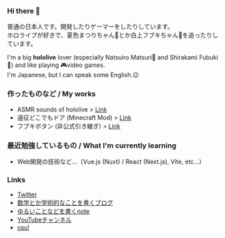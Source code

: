 ### Hi there 👋

<!--
**3kanAlpha/3kanAlpha** is a ✨ _special_ ✨ repository because its `README.md` (this file) appears on your GitHub profile.

Here are some ideas to get you started:

- 🔭 I’m currently working on ...
- 🌱 I’m currently learning ...
- 👯 I’m looking to collaborate on ...
- 🤔 I’m looking for help with ...
- 💬 Ask me about ...
- 📫 How to reach me: ...
- 😄 Pronouns: ...
- ⚡ Fun fact: ...
-->

普通の日本人です。開発したりゲーマーをしたりしています。  
ホロライブが好きで、夏色まつりちゃん🏮とか白上フブキちゃん🌽を追ったりしています。

I'm a big **hololive** lover (especially Natsuiro Matsuri🏮 and Shirakami Fubuki🌽) and like playing 🎮video games.  
I'm Japanese, but I can speak some English.😉

### 作ったものなど / My works
* ASMR sounds of hololive > [Link](https://holoasmr.mgcup.net)
* 遠征どこでもドア (Minecraft Mod) > [Link](https://github.com/3kanAlpha/dokodemo-door)
* フブキボタン (非公式引き継ぎ) > [Link](https://fubuki.mgcup.net)

### 最近勉強しているもの / What I'm currently learning
* Web開発の技術など…（Vue.js (Nuxt) / React (Next.js), Vite, etc...）

### Links
* [Twitter](https://twitter.com/luigi_0829_2)
* [数学とか学術的なことを書くブログ](https://mikan-alpha.hatenablog.com)
* [ゆるいことなどを書くnote](https://note.com/m4gnett)
* [YouTubeチャンネル](https://www.youtube.com/channel/UCt8gpxbH3x4NlJ_3cPn1YvQ)
* [osu!](https://osu.ppy.sh/users/20429487)
